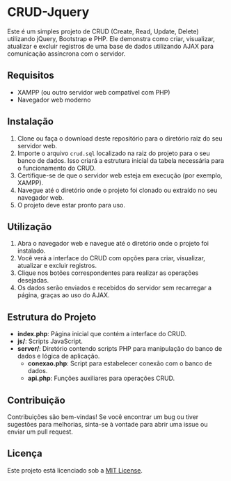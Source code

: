 # CRUD-Jquery

Este é um simples projeto de CRUD (Create, Read, Update, Delete) utilizando jQuery, Bootstrap e PHP. Ele demonstra como criar, visualizar, atualizar e excluir registros de uma base de dados utilizando AJAX para comunicação assíncrona com o servidor.

## Requisitos

- XAMPP (ou outro servidor web compatível com PHP)
- Navegador web moderno

## Instalação

1. Clone ou faça o download deste repositório para o diretório raiz do seu servidor web.
2. Importe o arquivo `crud.sql` localizado na raiz do projeto para o seu banco de dados. Isso criará a estrutura inicial da tabela necessária para o funcionamento do CRUD.
3. Certifique-se de que o servidor web esteja em execução (por exemplo, XAMPP).
4. Navegue até o diretório onde o projeto foi clonado ou extraído no seu navegador web.
5. O projeto deve estar pronto para uso.

## Utilização

1. Abra o navegador web e navegue até o diretório onde o projeto foi instalado.
2. Você verá a interface do CRUD com opções para criar, visualizar, atualizar e excluir registros.
3. Clique nos botões correspondentes para realizar as operações desejadas.
4. Os dados serão enviados e recebidos do servidor sem recarregar a página, graças ao uso do AJAX.

## Estrutura do Projeto

- **index.php**: Página inicial que contém a interface do CRUD.
- **js/**: Scripts JavaScript.
- **server/**: Diretório contendo scripts PHP para manipulação do banco de dados e lógica de aplicação.
  - **conexao.php**: Script para estabelecer conexão com o banco de dados.
  - **api.php**: Funções auxiliares para operações CRUD.

## Contribuição

Contribuições são bem-vindas! Se você encontrar um bug ou tiver sugestões para melhorias, sinta-se à vontade para abrir uma issue ou enviar um pull request.

## Licença

Este projeto está licenciado sob a [MIT License](https://opensource.org/licenses/MIT).
